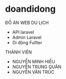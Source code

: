 # doandidong

ĐỒ ÁN WEB DU LỊCH
+ API laravel
+ Admin Laravel
+ Di động Fullter

THÀNH VIÊN
+ NGUYỄN MINH HIẾU
+ NGUYỄN TRUNG QUÂN
+ NGUYỄN VĂN TRÚC

